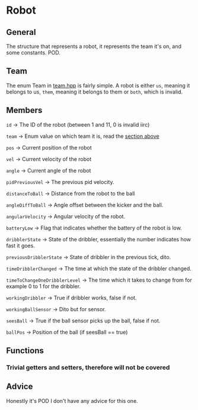 # Robot #

## General ##
The structure that represents a robot, it represents the team it's on, and some constants. POD.

## Team ##
The enum Team in [team.hpp](https://github.com/RoboTeamTwente/roboteam_ai/blob/development/include/roboteam_ai/world/Team.hpp) is fairly simple. A robot is either `us`, meaning it belongs to us, `them`, meaning it belongs to them or `both`, which is invalid. 

## Members ##
`id` -> The ID of the robot (between 1 and 11, 0 is invalid iirc)

`team` -> Enum value on which team it is, read the [section above](#team)

`pos` -> Current position of the robot

`vel` -> Current velocity of the robot

`angle` -> Current angle of the robot

`pidPreviousVel` -> The previous pid velocity.

`distanceToBall` -> Distance from the robot to the ball

`angleDiffToBall` -> Angle offset between the kicker and the ball.

`angularVelocity` -> Angular velocity of the robot.

`batteryLow` -> Flag that indicates whether the battery of the robot is low.

`dribblerState` -> State of the dribbler, essentially the number indicates how fast it goes.

`previousDribblerState` -> State of dribbler in the previous tick, dito.

`timeDribblerChanged` -> The time at which the state of the dribbler changed.

`timeToChangeOneDribblerLevel` -> The time which it takes to change from for example 0 to 1 for the dribbler.

`workingDribbler` -> True if dribbler works, false if not.

`workingBallSensor` -> Dito but for sensor.

`seesBall` -> True if the ball sensor picks up the ball, false if not.

`ballPos` -> Position of the ball (if seesBall == true)


## Functions ## 

### Trivial getters and setters, therefore will **not** be covered ##

## Advice ##
Honestly it's POD I don't have any advice for this one.
